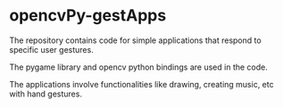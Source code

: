 # opencvPy-gestApps
The repository contains code for simple applications that respond to specific user gestures.

The pygame library and opencv python bindings are used in the code.

The applications involve functionalities like drawing, creating music, etc with hand gestures.
